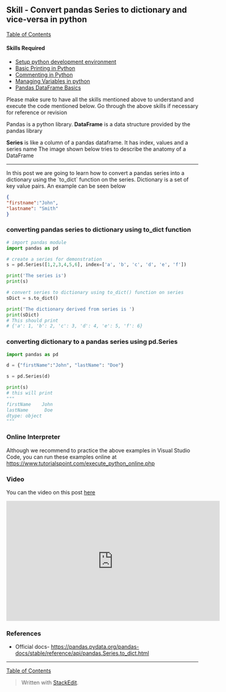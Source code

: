 ## Skill - Convert pandas Series to dictionary and vice-versa in python

[Table of Contents](https://nagasudhir.blogspot.com/2020/04/taming-python-table-of-contents.html)

#### Skills Required
* [Setup python development environment](https://nagasudhir.blogspot.com/2020/04/setup-python-development-environment_14.html)
* [Basic Printing in Python](https://nagasudhir.blogspot.com/2020/04/basic-printing-in-python.html)
* [Commenting in Python](https://nagasudhir.blogspot.com/2020/04/comments-in-python.html)
* [Managing Variables in python](https://nagasudhir.blogspot.com/2020/04/managing-variables-in-python.html)
* [Pandas DataFrame Basics](https://nagasudhir.blogspot.com/2020/05/pandas-dataframe-basics.html)

Please make sure to have all the skills mentioned above to understand and execute the code mentioned below. Go through the above skills if necessary for reference or revision

Pandas is a python library.
**DataFrame** is a data structure provided by the pandas library

**Series** is like a column of a pandas dataframe. It has index, values and a series name
The image shown below tries to describe the anatomy of a DataFrame
<hr/>
In this post we are going to learn how to convert a pandas series into a dictionary using the `to_dict` function on the series. Dictionary is a set of key value pairs. An example can be seen below

```json
{
"firstname":"John",
"lastname": "Smith"
}
```

### converting pandas series to dictionary using to_dict function
```python
# import pandas module
import pandas as pd

# create a series for demonstration
s = pd.Series([1,2,3,4,5,6], index=['a', 'b', 'c', 'd', 'e', 'f'])

print('The series is')
print(s)

# convert series to dictionary using to_dict() function on series
sDict = s.to_dict()

print('The dictionary derived from series is ')
print(sDict)
# This should print
# {'a': 1, 'b': 2, 'c': 3, 'd': 4, 'e': 5, 'f': 6}
```

### converting dictionary to a pandas series using pd.Series
```python
import pandas as pd

d = {"firstName":"John", "lastName": "Doe"}

s = pd.Series(d)

print(s)
# this will print
"""
firstName    John
lastName      Doe
dtype: object
"""
```

### Online Interpreter
Although we recommend to practice the above examples in Visual Studio Code, you can run these examples online at https://www.tutorialspoint.com/execute_python_online.php

### Video
You can the video on this post [here](https://youtu.be/N_gx9mxl4lo)

<iframe width="560" height="315" src="https://www.youtube.com/embed/N_gx9mxl4lo" frameborder="0" allow="accelerometer; autoplay; clipboard-write; encrypted-media; gyroscope; picture-in-picture" allowfullscreen></iframe>

### References
* Official docs- https://pandas.pydata.org/pandas-docs/stable/reference/api/pandas.Series.to_dict.html
<hr/>

[Table of Contents](https://nagasudhir.blogspot.com/2020/04/taming-python-table-of-contents.html)





> Written with [StackEdit](https://stackedit.io/).
<!--stackedit_data:
eyJoaXN0b3J5IjpbNTE3NzMxNjQ4XX0=
-->
